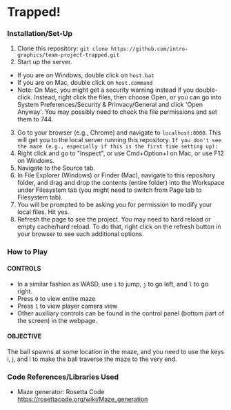 # Trapped!

### Installation/Set-Up
1. Clone this repository: `git clone https://github.com/intro-graphics/team-project-trapped.git`
2. Start up the server.
- If you are on Windows, double click on `host.bat`
- If you are on Mac, double click on `host.command`
- Note: On Mac, you might get a security warning instead if you double-click. Instead, right click the files, then choose Open, or you can go into System Preferences/Security & Prinvacy/General and click 'Open Anyway'. You may possibly need to check the file permissions and set them to 744.
3. Go to your browser (e.g., Chrome) and navigate to `localhost:8000`. This will get you to the local server running this repository.
`If you don't see the maze (e.g., especially if this is the first time setting up):`
4. Right click and go to "Inspect", or use Cmd+Option+I on Mac, or use F12 on Windows.
5. Navigate to the Source tab.
6. In File Explorer (Windows) or Finder (Mac), navigate to this repository folder, and drag and drop the contents (entire folder) into the Workspace under Filesystem tab (you might need to switch from Page tab to Filesystem tab). 
7. You will be prompted to be asking you for permission to modify your local files. Hit yes.
8. Refresh the page to see the project. You may need to hard reload or empty cache/hard reload. To do that, right click on the refresh button in your browser to see such additional options.

### How to Play
#### CONTROLS
- In a similar fashion as WASD, use `i` to jump, `j` to go left, and `l` to go right.
- Press `0` to view entire maze
- Press `1` to view player camera view
- Other auxiliary controls can be found in the control panel (bottom part of the screen) in the webpage.
#### OBJECTIVE
The ball spawns at some location in the maze, and you need to use the keys i, j, and l to make the ball traverse the maze to the very end.

### Code References/Libraries Used
- Maze generator: Rosetta Code https://rosettacode.org/wiki/Maze_generation
